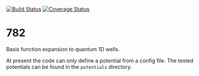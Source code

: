 [![Build Status](https://travis-ci.org/wsmorgan/782.svg?branch=master)](https://travis-ci.org/wsmorgan/782)
[![Coverage Status](https://coveralls.io/repos/github/wsmorgan/782/badge.svg?branch=master)](https://coveralls.io/github/wsmorgan/782?branch=master)

# 782
Basis function expansion to quantum 1D wells.

At present the code can only define a potential from a config
file. The tested potentials can be found in the `potentials`
directory.
